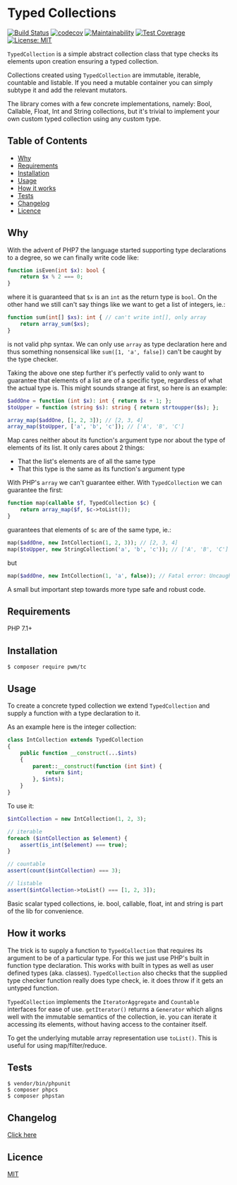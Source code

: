 # Typed Collections

[![Build Status](https://travis-ci.org/pwm/tc.svg?branch=master)](https://travis-ci.org/pwm/tc)
[![codecov](https://codecov.io/gh/pwm/tc/branch/master/graph/badge.svg)](https://codecov.io/gh/pwm/tc)
[![Maintainability](https://api.codeclimate.com/v1/badges/8e83d3bb3cbb6e06ec67/maintainability)](https://codeclimate.com/github/pwm/tc/maintainability)
[![Test Coverage](https://api.codeclimate.com/v1/badges/8e83d3bb3cbb6e06ec67/test_coverage)](https://codeclimate.com/github/pwm/tc/test_coverage)
[![License: MIT](https://img.shields.io/badge/License-MIT-yellow.svg)](https://opensource.org/licenses/MIT)

`TypedCollection` is a simple abstract collection class that type checks its elements upon creation ensuring a typed collection. 

Collections created using `TypedCollection` are immutable, iterable, countable and listable. If you need a mutable container you can simply subtype it and add the relevant mutators.

The library comes with a few concrete implementations, namely: Bool, Callable, Float, Int and String collections, but it's trivial to implement your own custom typed collection using any custom type.

## Table of Contents

* [Why](#why)
* [Requirements](#requirements)
* [Installation](#installation)
* [Usage](#usage)
* [How it works](#how-it-works)
* [Tests](#tests)
* [Changelog](#changelog)
* [Licence](#licence)

## Why

With the advent of PHP7 the language started supporting type declarations to a degree, so we can finally write code like:

```php
function isEven(int $x): bool {
    return $x % 2 === 0;
}
```

where it is guaranteed that `$x` is an `int` as the return type is `bool`. On the other hand we still can't say things like we want to get a list of integers, ie.:

```php
function sum(int[] $xs): int { // can't write int[], only array
    return array_sum($xs);
}
```

is not valid php syntax. We can only use `array` as type declaration here and thus something nonsensical like `sum([1, 'a', false])` can't be caught by the type checker.

Taking the above one step further it's perfectly valid to only want to guarantee that elements of a list are of a specific type, regardless of what the actual type is. This might sounds strange at first, so here is an example:

```php
$addOne = function (int $x): int { return $x + 1; };
$toUpper = function (string $s): string { return strtoupper($s); };

array_map($addOne, [1, 2, 3]); // [2, 3, 4]
array_map($toUpper, ['a', 'b', 'c']); // ['A', 'B', 'C']
```

Map cares neither about its function's argument type nor about the type of elements of its list. It only cares about 2 things:

 * That the list's elements are of all the same type
 * That this type is the same as its function's argument type

With PHP's `array` we can't guarantee either. With `TypedCollection` we can guarantee the first:

```php
function map(callable $f, TypedCollection $c) {
    return array_map($f, $c->toList());
}
```

guarantees that elements of `$c` are of the same type, ie.:

```php
map($addOne, new IntCollection(1, 2, 3)); // [2, 3, 4]
map($toUpper, new StringCollection('a', 'b', 'c')); // ['A', 'B', 'C']
```

but

```php
map($addOne, new IntCollection(1, 'a', false)); // Fatal error: Uncaught TypeError
```

A small but important step towards more type safe and robust code.

## Requirements

PHP 7.1+

## Installation

    $ composer require pwm/tc

## Usage

To create a concrete typed collection we extend `TypedCollection` and supply a function with a type declaration to it.

As an example here is the integer collection:

```php
class IntCollection extends TypedCollection
{
    public function __construct(...$ints)
    {
        parent::__construct(function (int $int) {
            return $int;
        }, $ints);
    }
}
```

To use it:

```php
$intCollection = new IntCollection(1, 2, 3);

// iterable
foreach ($intCollection as $element) {
    assert(is_int($element) === true);
}

// countable
assert(count($intCollection) === 3);

// listable
assert($intCollection->toList() === [1, 2, 3]);
```

Basic scalar typed collections, ie. bool, callable, float, int and string is part of the lib for convenience.
 
## How it works

The trick is to supply a function to `TypedCollection` that requires its argument to be of a particular type. For this we just use PHP's built in function type declaration. This works with built in types as well as user defined types (aka. classes). `TypedCollection` also checks that the supplied type checker function really does type check, ie. it does throw if it gets an untyped function.

`TypedCollection` implements the `IteratorAggregate` and `Countable` interfaces for ease of use. `getIterator()` returns a `Generator` which aligns well with the immutable semantics of the collection, ie. you can iterate it accessing its elements, without having access to the container itself.

To get the underlying mutable array representation use `toList()`. This is useful for using map/filter/reduce.

## Tests

	$ vendor/bin/phpunit
	$ composer phpcs
	$ composer phpstan

## Changelog

[Click here](changelog.md)

## Licence

[MIT](LICENSE)
